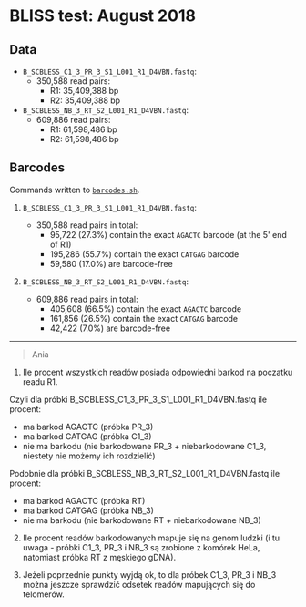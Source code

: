 # BLISS test: August 2018

## Data

* `B_SCBLESS_C1_3_PR_3_S1_L001_R1_D4VBN.fastq`:
	* 350,588 read pairs:
		* R1: 35,409,388 bp
		* R2: 35,409,388 bp
* `B_SCBLESS_NB_3_RT_S2_L001_R1_D4VBN.fastq`:
	*  609,886 read pairs:
		* R1: 61,598,486 bp
		* R2: 61,598,486 bp

## Barcodes

Commands written to [`barcodes.sh`](barcodes.sh).

1. `B_SCBLESS_C1_3_PR_3_S1_L001_R1_D4VBN.fastq`:
	* 350,588 read pairs in total:
		* 95,722 (27.3%) contain the exact `AGACTC` barcode (at the 5' end of R1)
		* 195,286 (55.7%) contain the exact `CATGAG` barcode
		* 59,580 (17.0%) are barcode-free

2. `B_SCBLESS_NB_3_RT_S2_L001_R1_D4VBN.fastq`:
	* 609,886 read pairs in total:
		 * 405,608 (66.5%) contain the exact `AGACTC` barcode
		 * 161,856 (26.5%) contain the exact `CATGAG` barcode
		 * 42,422 (7.0%) are barcode-free	


---

> Ania

1. Ile procent wszystkich readów posiada odpowiedni barkod na poczatku readu R1. 

Czyli dla  próbki B_SCBLESS_C1_3_PR_3_S1_L001_R1_D4VBN.fastq ile procent:
- ma barkod AGACTC (próbka  PR_3)
- ma barkod  CATGAG (próbka C1_3)
- nie ma barkodu (nie barkodowane PR_3 + niebarkodowane C1_3, niestety nie możemy ich rozdzielić)

Podobnie dla próbki B_SCBLESS_NB_3_RT_S2_L001_R1_D4VBN.fastq ile procent:
- ma barkod AGACTC (próbka  RT)
- ma barkod  CATGAG (próbka NB_3)
- nie ma barkodu (nie barkodowane RT + niebarkodowane NB_3)

2. Ile procent readów barkodowanych mapuje się na genom ludzki (i tu uwaga - próbki C1_3, PR_3 i NB_3 są zrobione z komórek HeLa, natomiast próbka RT z męskiego gDNA).

3. Jeżeli poprzednie punkty wyjdą ok, to dla próbek  C1_3, PR_3 i NB_3 można jeszcze sprawdzić odsetek readów mapujących się do telomerów.
